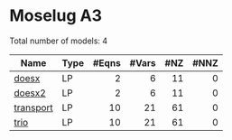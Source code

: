 #  Moselug A3

Total number of models:   4

| Name      | Type | #Eqns | #Vars | #NZ | #NNZ |
|-----------|------|------:|------:|----:|-----:|
| [doesx    ](https://examples.xpress.fico.com/example.pl?id=doesx) | LP   | 2     | 6     | 11  | 0    |
| [doesx2   ](https://examples.xpress.fico.com/example.pl?id=doesx) | LP   | 2     | 6     | 11  | 0    |
| [transport](https://examples.xpress.fico.com/example.pl?id=transportgr) | LP   | 10    | 21    | 61  | 0    |
| [trio     ](https://examples.xpress.fico.com/example.pl?id=dataioin_18#filedisploc) | LP   | 10    | 21    | 61  | 0    |
